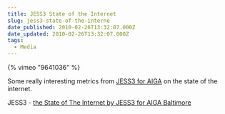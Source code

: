 ```yaml
---
title: JESS3 State of the Internet
slug: jess3-state-of-the-interne
date_published: 2010-02-26T13:32:07.000Z
date_updated: 2010-02-26T13:32:07.000Z
tags:
  - Media
---
```


{% vimeo "9641036" %}

Some really interesting metrics from [JESS3 for AIGA](http://www.jess3.com/blog/2010/02/our-social-media-history-animation.html) on the state of the internet.

JESS3 - [ the State of The Internet by JESS3 for AIGA Baltimore](http://www.jess3.com/blog/2010/02/our-social-media-history-animation.html)
